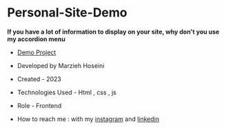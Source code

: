 # Personal-Site-Demo

**If you have a lot of information to display on your site, why don't you use my accordion menu**

- [Demo Project](https://marzyahh.github.io/Personal-Site-Demo/)

- Developed by Marzieh Hoseini

- Created - 2023

- Technologies Used - Html , css , js

- Role - Frontend

- How to reach me : with my [instagram](https://www.instagram.com/marzieh_hoseini_web) and [linkedin](https://www.linkedin.com/in/marzieh-hooseini-5a47a6177/)
